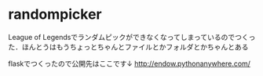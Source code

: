 # randompicker
League of Legendsでランダムピックができなくなってしまっているのでつくった．ほんとうはもうちょっとちゃんとファイルとかフォルダとかちゃんとある


flaskでつくったので公開先はここです↓
http://endow.pythonanywhere.com/
